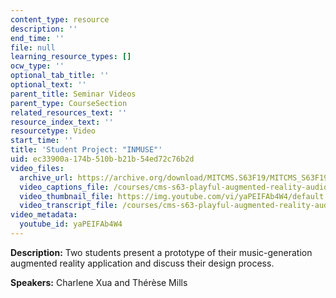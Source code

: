 ```yaml
---
content_type: resource
description: ''
end_time: ''
file: null
learning_resource_types: []
ocw_type: ''
optional_tab_title: ''
optional_text: ''
parent_title: Seminar Videos
parent_type: CourseSection
related_resources_text: ''
resource_index_text: ''
resourcetype: Video
start_time: ''
title: 'Student Project: "INMUSE"'
uid: ec33900a-174b-510b-b21b-54ed72c76b2d
video_files:
  archive_url: https://archive.org/download/MITCMS.S63F19/MITCMS_S63F19_INMUSE_300k.mp4
  video_captions_file: /courses/cms-s63-playful-augmented-reality-audio-design-exploration-fall-2019/d82f2cf737575da397925f9cc2b33160_yaPEIFAb4W4.vtt
  video_thumbnail_file: https://img.youtube.com/vi/yaPEIFAb4W4/default.jpg
  video_transcript_file: /courses/cms-s63-playful-augmented-reality-audio-design-exploration-fall-2019/7278b4e183d9cf6de4e5afbbdcbb25cb_yaPEIFAb4W4.pdf
video_metadata:
  youtube_id: yaPEIFAb4W4
---
```


**Description:** Two students present a prototype of their music-generation augmented reality application and discuss their design process.

**Speakers:** Charlene Xua and Thérèse Mills



